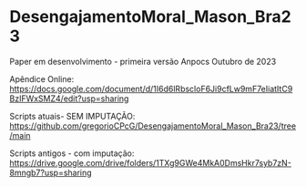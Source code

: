 # DesengajamentoMoral_Mason_Bra23

Paper em desenvolvimento - primeira versão Anpocs Outubro de 2023

Apêndice Online: https://docs.google.com/document/d/1I6d6lRbscloF6Ji9cfLw9mF7eIiatItC9BzIFWxSMZ4/edit?usp=sharing

Scripts atuais- SEM IMPUTAÇÃO: https://github.com/gregorioCPcG/DesengajamentoMoral_Mason_Bra23/tree/main

Scripts antigos - com imputação: https://drive.google.com/drive/folders/1TXg9GWe4MkA0DmsHkr7syb7zN-8mngb7?usp=sharing


